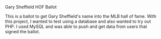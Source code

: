 Gary Sheffield HOF Ballot

This is a ballot to get Gary Sheffield's name into the MLB hall of fame. With this project, I wanted to test using a database and also wanted to try out PHP. 
I used MySQL and was able to push and get data from users that signed the ballot.

